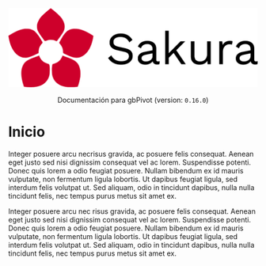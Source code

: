 <div style="text-align: center;">
  <img alt="gbPivot" id="readme-logo" src="images/logotipo.png" width="600" />
<p id="lang-ver">Documentación para gbPivot (version: <code>0.16.0</code>)</p>
</div>

# Inicio

Integer posuere arcu necrisus gravida, ac posuere felis consequat. Aenean eget justo sed nisi dignissim consequat vel ac lorem. Suspendisse potenti. Donec quis lorem a odio feugiat posuere. Nullam bibendum ex id mauris vulputate, non fermentum ligula lobortis. Ut dapibus feugiat ligula, sed interdum felis volutpat ut. Sed aliquam, odio in tincidunt dapibus, nulla nulla tincidunt felis, nec tempus purus metus sit amet ex.

Integer posuere arcu nec risus gravida, ac posuere felis consequat. Aenean eget justo sed nisi dignissim consequat vel ac lorem. Suspendisse potenti. Donec quis
lorem a odio feugiat posuere. Nullam bibendum ex id mauris vulputate, non fermentum ligula lobortis. Ut dapibus feugiat ligula, sed interdum felis volutpat ut. Sed aliquam, odio in tincidunt dapibus, nulla nulla tincidunt felis, nec tempus purus metus sit amet ex.
